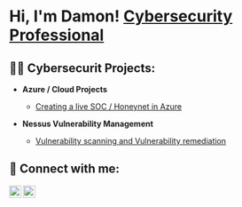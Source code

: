 <h1>Hi, I'm Damon!  <a href="https://www.linkedin.com/in/joshmadakor/">Cybersecurity Professional</a></h1>

<h2>👨‍💻 Cybersecurit Projects:</h2>

- <b>Azure / Cloud Projects</b>
  - [Creating a live SOC / Honeynet in Azure](https://github.com/DameSmith6/Azure-SOC)
 
- <b>Nessus Vulnerability Management</b>
  - [Vulnerability scanning and Vulnerability remediation](https://github.com/DameSmith6/Nessus-Vulnerability-Managment)

<h2> 🤳 Connect with me:</h2>


[<img align="left" alt="JoshMadakor | LinkedIn" width="22px" src="https://cdn.jsdelivr.net/npm/simple-icons@v3/icons/linkedin.svg" />][linkedin]
[<img align="left" alt="JoshMadakor | Instagram" width="22px" src="https://cdn.jsdelivr.net/npm/simple-icons@v3/icons/instagram.svg" />][instagram]


[instagram]: https://www.instagram.com/beyond_dame/
[linkedin]: https://www.linkedin.com/in/damon-smith-5922bb19a/

<!--
**joshmadakor1/joshmadakor1** is a ✨ _special_ ✨ repository because its `README.md` (this file) appears on your GitHub profile.

Here are some ideas to get you started:

- 🔭 I’m currently working on ...
- 🌱 I’m currently learning ...
- 👯 I’m looking to collaborate on ...
- 🤔 I’m looking for help with ...
- 💬 Ask me about ...
- 📫 How to reach me: ...
- 😄 Pronouns: ...
- ⚡ Fun fact: ...
-->
